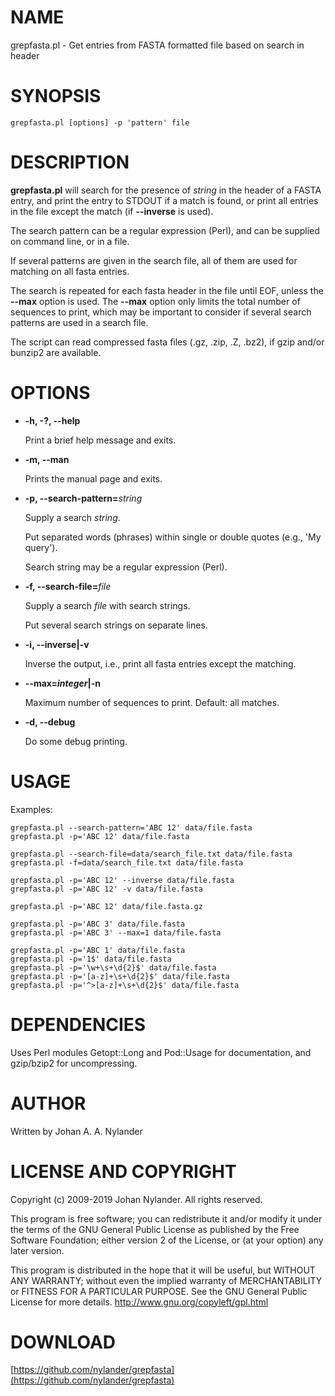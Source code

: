 # NAME

grepfasta.pl - Get entries from FASTA formatted file based on search in header

# SYNOPSIS

    grepfasta.pl [options] -p 'pattern' file 

# DESCRIPTION

**grepfasta.pl** will search for the presence of _string_ in
the header of a FASTA entry, and print the entry to STDOUT if 
a match is found, or print all entries in the file except the
match (if **--inverse** is used).

The search pattern can be a regular expression (Perl), and can
be supplied on command line, or in a file.

If several patterns are given in the search file, all of them are
used for matching on all fasta entries.

The search is repeated for each fasta header in the file until EOF,
unless the **--max** option is used. The **--max** option only limits
the total number of sequences to print, which may be important
to consider if several search patterns are used in a search file.

The script can read compressed fasta files (.gz, .zip, .Z, .bz2),
if gzip and/or bunzip2 are available.

# OPTIONS

- **-h, -?, --help**

    Print a brief help message and exits.

- **-m, --man**

    Prints the manual page and exits.

- **-p, --search-pattern=**_string_

    Supply a search _string_.

    Put separated words (phrases) within single or double quotes (e.g., 'My query').

    Search string may be a regular expression (Perl).

- **-f, --search-file=**_file_

    Supply a search _file_ with search strings.

    Put several search strings on separate lines.

- **-i, --inverse|-v**

    Inverse the output, i.e., print all fasta entries except the matching. 

- **--max=_integer_|-n**

    Maximum number of sequences to print. Default: all matches.

- **-d, --debug**

    Do some debug printing.

# USAGE

Examples:

    grepfasta.pl --search-pattern='ABC 12' data/file.fasta
    grepfasta.pl -p='ABC 12' data/file.fasta

    grepfasta.pl --search-file=data/search_file.txt data/file.fasta
    grepfasta.pl -f=data/search_file.txt data/file.fasta

    grepfasta.pl -p='ABC 12' --inverse data/file.fasta
    grepfasta.pl -p='ABC 12' -v data/file.fasta

    grepfasta.pl -p='ABC 12' data/file.fasta.gz

    grepfasta.pl -p='ABC 3' data/file.fasta
    grepfasta.pl -p='ABC 3' --max=1 data/file.fasta

    grepfasta.pl -p='ABC 1' data/file.fasta
    grepfasta.pl -p='1$' data/file.fasta
    grepfasta.pl -p='\w+\s+\d{2}$' data/file.fasta
    grepfasta.pl -p='[a-z]+\s+\d{2}$' data/file.fasta
    grepfasta.pl -p='^>[a-z]+\s+\d{2}$' data/file.fasta

# DEPENDENCIES

Uses Perl modules Getopt::Long and Pod::Usage for documentation,
and gzip/bzip2 for uncompressing.

# AUTHOR

Written by Johan A. A. Nylander

# LICENSE AND COPYRIGHT

Copyright (c) 2009-2019 Johan Nylander. All rights reserved.

This program is free software; you can redistribute it and/or
modify it under the terms of the GNU General Public License
as published by the Free Software Foundation; either version 2
of the License, or (at your option) any later version.

This program is distributed in the hope that it will be useful,
but WITHOUT ANY WARRANTY; without even the implied warranty of
MERCHANTABILITY or FITNESS FOR A PARTICULAR PURPOSE.  See the
GNU General Public License for more details. 
http://www.gnu.org/copyleft/gpl.html 

# DOWNLOAD

[https://github.com/nylander/grepfasta](https://github.com/nylander/grepfasta)
